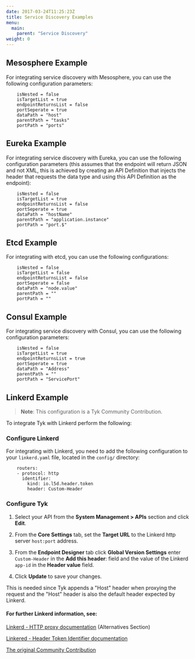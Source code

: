 ```yaml
---
date: 2017-03-24T11:25:23Z
title: Service Discovery Examples
menu:
  main:
    parent: "Service Discovery"
weight: 0 
---
```


## <a name="mesosphere"></a> Mesosphere Example

For integrating service discovery with Mesosphere, you can use the following configuration parameters:

```{.copyWrapper}
	isNested = false
	isTargetList = true
	endpointReturnsList = false
	portSeperate = true
	dataPath = "host"
	parentPath = "tasks"
	portPath = "ports"
```

## <a name="eureka"></a> Eureka Example

For integrating service discovery with Eureka, you can use the following configuration parameters (this assumes that the endpoint will return JSON and not XML, this is achieved by creating an API Definition that injects the header that requests the data type and using this API Definition as the endpoint):

```{.copyWrapper}
	isNested = false
	isTargetList = true
	endpointReturnsList = false
	portSeperate = true
	dataPath = "hostName"
	parentPath = "application.instance"
	portPath = "port.$"
```

## <a name="etcd"></a> Etcd Example

For integrating with etcd, you can use the following configurations:

```{.copyWrapper}
	isNested = false
	isTargetList = false
	endpointReturnsList = false
	portSeperate = false
	dataPath = "node.value"
	parentPath = ""
	portPath = ""
```

## <a name="consul"></a> Consul Example

For integrating service discovery with Consul, you can use the following configuration parameters:

```{.copyWrapper}
	isNested = false
	isTargetList = true
	endpointReturnsList = true
	portSeperate = true
	dataPath = "Address"
	parentPath = ""
	portPath = "ServicePort"
```

## <a name="linkerd"></a> Linkerd Example

> **Note**: This configuration is a Tyk Community Contribution.

To integrate Tyk with Linkerd perform the following:

### Configure Linkerd

For integrating with Linkerd, you need to add the following configuration to your `linkerd.yaml` file, located in the `config/` directory:

```{.copyWrapper}
	routers:
	- protocol: http
	  identifier:
	    kind: io.l5d.header.token
	    header: Custom-Header
```

### Configure Tyk

1. Select your API from the **System Management > APIs** section and click **Edit**.

2. From the **Core Settings** tab, set the **Target URL** to the Linkerd http server `host:port` address.

3. From the **Endpoint Designer** tab click **Global Version Settings** enter `Custom-Header` in the **Add this header**: field and the value of the Linkerd `app-id` in the **Header value** field.

4. Click **Update** to save your changes.

This is needed since Tyk appends a "Host" header when proxying the request and the "Host" header is also the default header expected by Linkerd.

#### For further Linkerd information, see:

[Linkerd - HTTP proxy documentation][1] (Alternatives Section)

[Linkered - Header Token Identifier documentation][3]

[The original Community Contribution][2]


[1]: https://linkerd.io/features/http-proxy/ 

[2]: https://community.tyk.io/t/using-tyk-gateway-with-linkerd/1568

[3]: https://linkerd.io/config/0.9.1/linkerd/index.html#header-token-identifier

